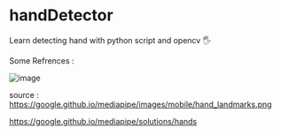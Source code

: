 # handDetector
Learn detecting hand with python script and opencv 🖐

Some Refrences : 

![image](https://user-images.githubusercontent.com/99522867/163821714-7f34c300-11be-481e-b5e5-a776a82996c4.png)

source : https://google.github.io/mediapipe/images/mobile/hand_landmarks.png

https://google.github.io/mediapipe/solutions/hands
